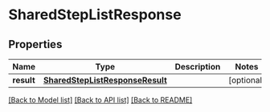 # SharedStepListResponse

## Properties
Name | Type | Description | Notes
------------ | ------------- | ------------- | -------------
**result** | [**SharedStepListResponseResult**](SharedStepListResponseResult.md) |  | [optional] 

[[Back to Model list]](../README.md#documentation-for-models) [[Back to API list]](../README.md#documentation-for-api-endpoints) [[Back to README]](../README.md)

